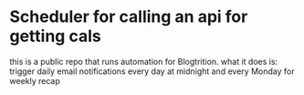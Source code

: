 # Scheduler for calling an api for getting cals
this is a public repo that runs automation for Blogtrition. 
what it does is: trigger daily email notifications every day at midnight and every Monday for weekly recap 
